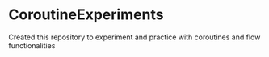 # CoroutineExperiments
Created this repository to experiment and practice with  coroutines and flow functionalities
